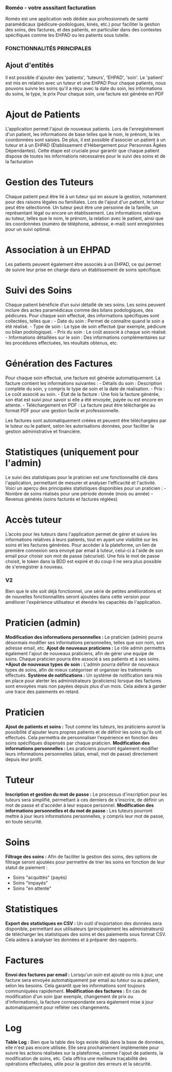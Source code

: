 ### Roméo - votre asssitant facturation

Roméo est une application web dédiée aux professionnels de santé paramédicaux (pédicure-podologues, kinés, etc.)
pour faciliter la gestion des soins, des factures, et des patients, en particulier dans des contextes
spécifiques comme les EHPAD ou les patients sous tutelle.


### FONCTIONNALITÉS PRINCIPALES

## Ajout d'entités

Il est possible d'ajouter des 'patients', 'tuteurs', 'EHPAD', 'soin'.
Le 'patient' est mis en relation avec un tuteur et une EHPAD
Pour chaque patients, nous pouvons suivre les soins qu'il a réçu avec la date du soin, les informations du soins, le type, le prix
Pour chaque soin, une facture est générée en PDF

# Ajout de Patients

L'application permet l'ajout de nouveaux patients. Lors de l'enregistrement d'un patient, les informations de base telles que le nom, le prénom, la les coordonnées sont saisies. De plus, il est possible d'associer un patient à un tuteur et à un EHPAD (Établissement d'Hébergement pour Personnes Âgées Dépendantes). Cette étape est cruciale pour garantir que chaque patient dispose de toutes les informations nécessaires pour le suivi des soins et de la facturation

# Gestion des Tuteurs

Chaque patient peut être lié à un tuteur qui en assure la gestion, notamment pour des raisons légales ou familiales. Lors de l'ajout d'un patient, le tuteur peut être sélectionné. Un tuteur peut être une personne de la famille, un représentant légal ou encore un établissement. Les informations relatives au tuteur, telles que le nom, le prénom, la relation avec le patient, ainsi que les coordonnées (numéro de téléphone, adresse, e-mail) sont enregistrées pour un suivi optimal.

# Association à un EHPAD

Les patients peuvent également être associés à un EHPAD, ce qui permet de suivre leur prise en charge dans un établissement de soins spécifique.

# Suivi des Soins

Chaque patient bénéficie d’un suivi détaillé de ses soins. Les soins peuvent inclure des actes paramédicaux comme des bilans podologiques, des pédicures. Pour chaque soin effectué, des informations spécifiques sont collectées, telles que : - Date du soin : Permet de connaître quand le soin a été réalisé. - Type de soin : Le type de soin effectué (par exemple, pédicure ou bilan podologique). - Prix du soin : Le coût associé à chaque soin réalisé. - Informations détaillées sur le soin : Des informations complémentaires sur les procédures effectuées, les résultats obtenus, etc.

# Génération des Factures

Pour chaque soin effectué, une facture est générée automatiquement.
La facture contient les informations suivantes : - Détails du soin : Description complète du soin, y compris le type de soin et la date de réalisation. - Prix : Le coût associé au soin. - État de la facture : Une fois la facture générée, son état est suivi pour savoir si elle a été envoyée, payée ou est encore en attente. - Téléchargement en PDF : La facture peut être téléchargée au format PDF pour une gestion facile et professionnelle.

Les factures sont automatiquement créées et peuvent être téléchargées par le tuteur ou le patient, selon les autorisations données, pour faciliter la gestion administrative et financière.

# Statistiques (uniquement pour l'admin)

Le suivi des statistiques pour le praticien est une fonctionnalité clé dans l'application, permettant de mesurer et analyser l'efficacité et l'activité. Voici un aperçu des principales statistiques disponibles pour un praticien : - Nombre de soins réalisés pour une période donnée (mois ou année) - Revenus générés (soins facturés et factures réglées)

# Accès tuteur

L’accès pour les tuteurs dans l'application permet de gérer et suivre les informations relatives à leurs patients, tout en ayant une visibilité sur les soins et les factures générées. Pour accèder à la plateforme, un lien de première connexion sera envoyé par email à tuteur, celui-ci à l'aide de son email pour choisir son mot de passe (sécurisé). Une fois le mot de passe choisit, le token dans la BDD est expiré et du coup il ne sera plus possible de s'enregistrer à nouveau.

### V2

Bien que le site soit déjà fonctionnel, une série de petites améliorations et de nouvelles fonctionnalités seront ajoutées dans cette version pour améliorer l'expérience utilisateur et étendre les capacités de l'application.

# Praticien (admin)

**Modification des informations personnelles :** Le praticien (admin) pourra désormais modifier ses informations personnelles, telles que son nom, son adresse email, etc.
**Ajout de nouveaux praticiens :** Le rôle admin permettra également l'ajout de nouveaux praticiens, afin de gérer une équipe de soins. Chaque praticien pourra être associé à ses patients et à ses soins.
**\*Ajout de nouveaux types de soin :** L'admin pourra définir de nouveaux types de soins, afin de mieux catégoriser et organiser les traitements effectués.
**Système de notifications :** Un système de notification sera mis en place pour alerter les administrateurs (praticiens) lorsque des factures sont envoyées mais non payées depuis plus d'un mois. Cela aidera à garder une trace des paiements en retard.

# Praticien

**Ajout de patients et soins :** Tout comme les tuteurs, les praticiens auront la possibilité d'ajouter leurs propres patients et de définir les soins qu'ils ont effectués. Cela permettra de personnaliser l'expérience en fonction des soins spécifiques dispensés par chaque praticien.
**Modification des informations personnelles :** Les praticiens pourront également modifier leurs informations personnelles (alias, email, mot de passe) directement depuis leur profil.

# Tuteur

**Inscription et gestion du mot de passe :** Le processus d'inscription pour les tuteurs sera simplifié, permettant à ces derniers de s'inscrire, de définir un mot de passe et d'accéder à leur espace personnel.
**Modification des informations personnelles et du mot de passe :** Les tuteurs pourront mettre à jour leurs informations personnelles, y compris leur mot de passe, en toute sécurité.

# Soins

**Filtrage des soins :** Afin de faciliter la gestion des soins, des options de filtrage seront ajoutées pour permettre de trier les soins en fonction de leur statut de paiement :

- Soins "acquittés" (payés)
- Soins "impayés"
- Soins "en attente"

# Statistiques

**Export des statistiques en CSV :** Un outil d'exportation des données sera disponible, permettant aux utilisateurs (principalement les administrateurs) de télécharger les statistiques des soins et des paiements sous format CSV. Cela aidera à analyser les données et à préparer des rapports.

# Factures

**Envoi des factures par email :** Lorsqu'un soin est ajouté ou mis à jour, une facture sera envoyée automatiquement par email au tuteur ou au patient, selon les besoins. Cela garantit que les informations sont toujours communiquées rapidement.
**Modification des factures :** En cas de modification d'un soin (par exemple, changement de prix ou d'informations), la facture correspondante sera également mise à jour automatiquement pour refléter ces changements.

# Log

**Table Log :** Bien que la table des logs existe déjà dans la base de données, elle n'est pas encore utilisée. Elle sera prochainement implémentée pour suivre les actions réalisées sur la plateforme, comme l'ajout de patients, la modification de soins, etc. Cela offrira une meilleure traçabilité des opérations effectuées, utile pour la gestion des erreurs et la sécurité.
